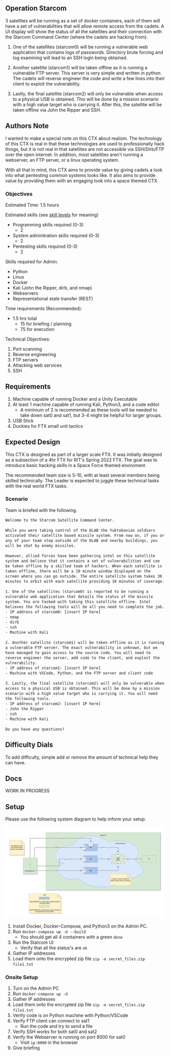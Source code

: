 ## Operation Starcom

3 satellites will be running as a set of docker containers, each of them will have a set of vulnerabilities that will allow remote access from the cadets. A UI display will show the status of all the satellites and their connection with the Starcom Command Center (where the cadets are hacking from).

1. One of the satellites (starcom0) will be running a vulnerable web application that contains logs of passwords. Directory brute forcing and log examining will lead to an SSH login being obtained.

2. Another satellite (starcom1) will be taken offline as it is running a vulnerable FTP server. This server is very simple and written in python. The cadets will reverse engineer the code and write a few lines into their client to exploit the vulnerability.

3. Lastly, the final satellite (starcom2) will only be vulnerable when access to a physical USB is obtained. This will be done by a mission scenario with a high value target who is carrying it. After this, the satellite will be taken offline via John the Ripper and SSH.

## Authors Note

I wanted to make a special note on this CTX about realism. The technology of this CTX is real in that these technologies are used to professionally hack things, but it is not real in that satellites are not accessible via SSH/Dirb/FTP over the open internet. In addition, most satellites aren't running a webserver, an FTP server, or a linux operating system.

With all that in mind, this CTX aims to provide value by giving cadets a look into what pentesting common systems looks like. It also aims to provide value by providing them with an engaging look into a space themed CTX.

### Objectives

Estimated Time: 1.5 hours


Estimated skills (see [skill levels](https://github.com/CyberTrainingExercise/Docs/blob/master/ctx_requirements.md) for meaning)
- Programming skills required (0-3)
    - 2
- System adminitration skills required (0-3)
    - 2
- Pentesting skills required (0-3)
    - 2

Skills required for Admin:
- Python
- Linux
- Docker
- Kali (John the Ripper, dirb, and nmap)
- Webservers
- Representational state transfer (REST)


Time requirements (Recommended):
- 1.5 hrs total
    - 15 for briefing / planning
    - 75 for execution

Technical Objectives:
1. Port scanning
1. Reverse engineering
1. FTP servers
1. Attacking web services
1. SSH

## Requirements

1. Machine capable of running Docker and a Unity Executable
1. At least 1 machine capable of running Kali, Python3, and a code editor
    - A minimum of 2 is recommended as these tools will be needed to take down sat0 and sat1, but 3-4 might be helpful for larger groups.
1. USB Stick
1. Duckies for FTX small unit tactics

## Expected Design

This CTX is designed as part of a larger scale FTX. It was initially designed as a subsection of a 4hr FTX for RIT's Spring 2022 FTX. The goal was to introduce basic hacking skills in a Space Force themed enviroment.

The recommended team size is 5-10, with at least several members being skilled technically. The Leader is expected to juggle these technical tasks with the real world FTX tasks.


### Scenario

Team is briefed with the following.

```
Welcome to the Starcom Satellite Command Center.

While you were taking control of the DLAB the Yuktobanian soldiers activated their satellite based missile system. From now on, if you or any of your team step outside of the DLAB and nearby buildings, you will be shot by enemy missiles.

However, allied forces have been gathering intel on this satellite system and believe that it contains a set of vulnerabilities and can be taken offline by a skilled team of hackers. When each satellite is taken offline, there will be a 10 minute window displayed on the screen where you can go outside. The entire satellite system takes 30 minutes to orbit with each satellite providing 10 minutes of coverage.

1. One of the satellites (starcom0) is reported to be running a vulnerable web application that details the status of the missile system. You are tasked with taking this satellite offline. Intel believes the following tools will be all you need to complete the job.
- IP address of starcom0: [insert IP here]
- nmap
- dirb
- ssh
- Machine with Kali

2. Another satellite (starcom1) will be taken offline as it is running a vulnerable FTP server. The exact vulnerability in unknown, but we have managed to gain access to the source code. You will need to reverse engineer the server, add code to the client, and exploit the vulnerability.
- IP address of starcom1: [insert IP here]
- Machine with VSCode, Python, and the FTP server and client code

3. Lastly, the final satellite (starcom2) will only be vulnerable when access to a physical USB is obtained. This will be done by a mission scenario with a high value target who is carrying it. You will need the following tools.
- IP address of starcom2: [insert IP here]
- John the Ripper
- ssh
- Machine with Kali

Do you have any questions?

```

## Difficulty Dials

To add difficulty, simple add or remove the amount of technical help they can have.

## Docs

WORK IN PROGRESS

## Setup

Please use the following system diagram to help inform your setup.

![System Diagram](system_diagram.drawio.png)

1. Install Docker, Docker-Compose, and Python3 on the Admin PC.
1. Run `docker-compose up -d --build`
    - You should get all 4 containers with a green `done`
1. Run the Starcom UI
    - Verify that all the status's are `ok`
1. Gather IP addresses
1. Load them onto the encrypted zip file `zip -e secret_files.zip file1.txt`

### Onsite Setup

1. Turn on the Admin PC
1. Run `docker-compose up -d`
1. Gather IP addresses
1. Load them onto the encrypted zip file `zip -e secret_files.zip file1.txt`
1. Verify code is on Python machine with Python/VSCode
1. Verify FTP client can connect to sat1
    - Run the code and try to send a file
1. Verify SSH works for both sat0 and sat2
1. Verify the Webserver is running on port 8000 for sat0
    - Visit `ip:8000` in the browser
1. Give briefing
